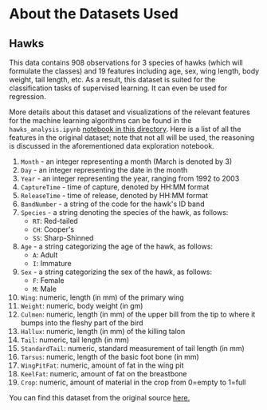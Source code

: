 # About the Datasets Used

## Hawks 

This data contains 908 observations for 3 species of hawks (which will formulate the classes) and 19 features including age, sex, wing length, body weight, tail length, etc. As a result, this dataset is suited for the classification tasks of supervised learning. It can even be used for regression.

More details about this dataset and visualizations of the relevant features for the machine learning algorithms can be found in the `hawks_analysis.ipynb` [notebook in this directory](https://github.com/kary5678/INDE-577/blob/main/Data/hawks_analysis.ipynb). Here is a list of all the features in the original dataset; note that not all will be used, the reasoning is discussed in the aforementioned data exploration notebook.

1. `Month` - an integer representing a month (March is denoted by 3)
2. `Day` - an integer representing the date in the month
3. `Year` - an integer representing the year, ranging from 1992 to 2003
4. `CaptureTime` - time of capture, denoted by HH:MM format
5. `ReleaseTime` - time of release, denoted by HH:MM format
6. `BandNumber` - a string of the code for the hawk's ID band 
7. `Species` - a string denoting the species of the hawk, as follows:
   * `RT`: Red-tailed
   * `CH`: Cooper's
   * `SS`: Sharp-Shinned
8. `Age` - a string categorizing the age of the hawk, as follows:
   * `A`: Adult
   * `I`: Immature
9. `Sex` - a string categorizing the sex of the hawk, as follows:
   * `F`: Female
   * `M`: Male
10. `Wing`: numeric, length (in mm) of the primary wing
11. `Weight`: numeric, body weight (in gm)
12. `Culmen`: numeric, length (in mm) of the upper bill from the tip to where it bumps into the fleshy part of the bird
13. `Hallux`: numeric, length (in mm) of the killing talon
14. `Tail`: numeric, tail length (in mm)
15. `StandardTail`: numeric, standard measurement of tail length (in mm)
16. `Tarsus`: numeric, length of the basic foot bone (in mm)
17. `WingPitFat`: numeric, amount of fat in the wing pit
18. `KeelFat`: numeric, amount of fat on the breastbone
19. `Crop`: numeric, amount of material in the crop from 0=empty to 1=full

You can find this dataset from the original source [here.](https://r-data.pmagunia.com/dataset/r-dataset-package-stat2data-hawks)
